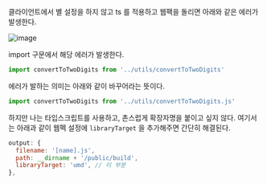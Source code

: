 클라이언트에서 별 설정을 하지 않고  ts 를 적용하고 웹팩을 돌리면 아래와 같은 에러가 발생한다.

![image](https://user-images.githubusercontent.com/40619551/75424646-6e576d80-5984-11ea-8efc-23b70e0e21af.png)

import 구문에서 해당 에러가 발생한다.

```js
import convertToTwoDigits from '../utils/convertToTwoDigits'
```

에러가 발하는 의미는 아래와 같이 바꾸어라는 뜻이다.

```js
import convertToTwoDigits from '../utils/convertToTwoDigits.js'
```

하지만 나는 타입스크립트를 사용하고, 촌스럽게 확장자명을 붙이고 싶지 않다. 여기서는 아래과 같이 웹펙 설정에 `libraryTarget` 을 추가해주면 간단히 해결된다.

```  js
output: {
  filename: '[name].js',
  path: __dirname + '/public/build',
  libraryTarget: 'umd', // 이 부분
},
```

